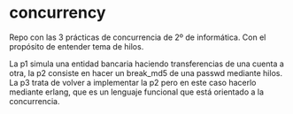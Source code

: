 # concurrency

Repo con las 3 prácticas de concurrencia de 2º de informática. Con el propósito de entender tema de hilos.

La p1 simula una entidad bancaria haciendo transferencias de una cuenta a otra, la p2 consiste en hacer un break_md5 de una passwd mediante hilos. La p3 trata de volver a implementar la p2 pero en este caso 
hacerlo mediante erlang, que es un lenguaje funcional que está orientado a la concurrencia. 
